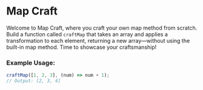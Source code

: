 # Map Craft

Welcome to Map Craft, where you craft your own map method from scratch. Build a function called `craftMap` that takes an array and applies a transformation to each element, returning a new array—without using the built-in map method. Time to showcase your craftsmanship!

### Example Usage:

```js
craftMap([1, 2, 3], (num) => num + 1);
// Output: [2, 3, 4]
```
